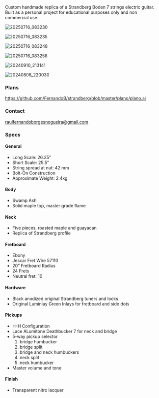 Custom handmade replica of a Strandberg Boden 7 strings electric guitar.<br>
Built as a personal project for educational purposes only and non commercial use.

![20250716_083230](https://github.com/user-attachments/assets/e720500b-76f1-46b1-92f5-bd2604e0d023)

![20250716_083235](https://github.com/user-attachments/assets/44214c56-a968-48f1-80a2-2996c4eda248)

![20250716_083248](https://github.com/user-attachments/assets/ab77b63c-9a77-4d25-9342-0ab7c579de06)

![20250716_083258](https://github.com/user-attachments/assets/8df99ae5-ea6b-4e48-92a8-972529c9a267)

![20240910_213141](https://github.com/user-attachments/assets/9dda5cfc-b580-4012-9e0f-149fbce3fa4e)

![20240806_220030](https://github.com/user-attachments/assets/04120ceb-cf90-4c60-bdab-d29d85660b55)

### Plans

https://github.com/FernandoB/strandberg/blob/master/plano/plano.ai

### Contact

raulfernandoborgesnogueira@gmail.com

### Specs
#### General
- Long Scale: 26.25”
- Short Scale: 25.5”
- String spread at nut: 42 mm
- Bolt-On Construction
- Approximate Weight: 2.4kg
#### Body
- Swamp Ash
- Solid maple top, master grade flame
#### Neck
- Five pieces, roasted maple and guayacan
- Replica of Strandberg profile
#### Fretboard
- Ebony
- Jescar Fret Wire 57110
- 20” Fretboard Radius
- 24 Frets
- Neutral fret: 10
#### Hardware
- Black anodized original Strandberg tuners and locks
- Original Luminlay Green Inlays for fretboard and side dots
#### Pickups
- H-H Configuration
- Lace ALumitone Deathbucker 7 for neck and bridge
- 5-way pickup selector
  1. bridge humbucker
  2. bridge split
  3. bridge and neck humbuckers
  4. neck split
  5. neck humbucker
- Master volume and tone
#### Finish
- Transparent nitro lacquer

